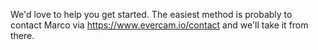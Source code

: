 We'd love to help you get started. The easiest method is probably to contact Marco via https://www.evercam.io/contact and we'll take it from there.
